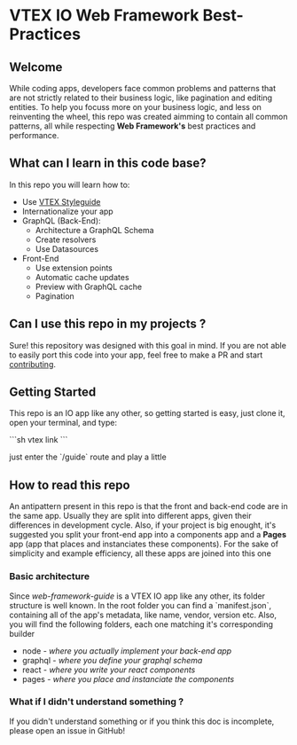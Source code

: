   # VTEX IO Web Framework Best-Practices

  ## Welcome
  While coding apps, developers face common problems and patterns that are not strictly related to their business logic, like pagination and editing entities. To help you focuss more on your business logic, and less on reinventing the wheel, this repo was created aimming to contain all common patterns, all while respecting **Web Framework's** best practices and performance.

  ## What can I learn in this code base?
  In this repo you will learn how to:

  - Use [VTEX Styleguide](https://styleguide.vtex.com/)
  - Internationalize your app
  - GraphQL (Back-End):
    - Architecture a GraphQL Schema
    - Create resolvers
    - Use Datasources
  - Front-End
    - Use extension points
    - Automatic cache updates
    - Preview with GraphQL cache
    - Pagination

  ## Can I use this repo in my projects ?
  Sure! this repository was designed with this goal in mind. If you are not able to easily port this code into your app, feel free to make a PR and start [contributing](https://github.com/vtex-apps/awesome-io#contributing).

  ## Getting Started
  This repo is an IO app like any other, so getting started is easy, just clone it, open your terminal, and type:

  \`\`\`sh
  vtex link
  \`\`\`

  just enter the \`/guide\` route and play a little

  ## How to read this repo
  An antipattern present in this repo is that the front and back-end code are in the same app. Usually they are split into different apps, given their differences in development cycle. Also, if your project is big enought, it's suggested you split your front-end app into a components app and a **Pages** app (app that places and instanciates these components). For the sake of simplicity and example efficiency, all these apps are joined into this one

  ### Basic architecture
  Since *web-framework-guide* is a VTEX IO app like any other, its folder structure is well known. In the root folder you can find a \`manifest.json\`, containing all of the app's metadata, like name, vendor, version etc. Also, you will find the following folders, each one matching it's corresponding builder

  - node - *where you actually implement your back-end app*
  - graphql - *where you define your graphql schema*
  - react - *where you write your react components*
  - pages - *where you place and instanciate the components*

  ### What if I didn't understand something ?
  If you didn't understand something or if you think this doc is incomplete, please open an issue in GitHub!
